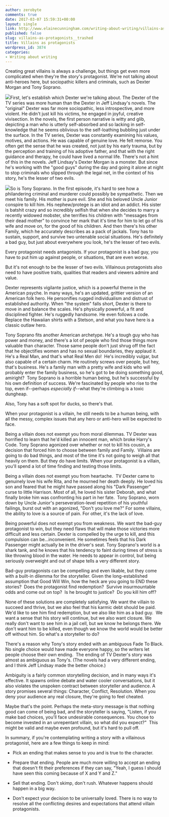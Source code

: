 ```yaml
---
author: zerobyte
comments: true
date: 2017-03-07 15:59:31+00:00
layout: single
link: http://www.elainecunningham.com/writing-about-writing/villains-as-protagonists__trashed/
published: false
slug: villains-as-protagonists__trashed
title: Villains as protagonists
wordpress_id: 3874
categories:
- Writing about writing
---
```


Creating great villains is always a challenge, but things get even more complicated when they're the story's protagonist. We're not talking about anti-heroes here, but sociopathic killers and criminals, such as Dexter Morgan and Tony Soprano.

[![](http://www.elainecunningham.com/wp-content/uploads/2017/03/Dexter.jpg)](http://www.elainecunningham.com/wp-content/uploads/2017/03/Dexter.jpg)First, let's establish which Dexter we're talking about. The Dexter of the TV series was more human than the Dexter in Jeff Lindsay's novels. The "original" Dexter was far more sociopathic, less introspective, and more violent. He didn't just kill his victims, he engaged in joyful, creative vivisection. In the novels, the first person narrative is witty and glib, depicting a man who is utterly self-absorbed and so lacking in self-knowledge that he seems oblivious to the self-loathing bubbling just under the surface. In the TV series, Dexter was constantly examining his values, motives, and actions. He was capable of genuine love. He felt remorse. You often get the sense that he was created, not just by his early trauma, but by the perception and training of his adoptive father, and that with the right guidance and therapy, he could have lived a normal life. There's not a hint of this in the novels. Jeff Lindsay's Dexter Morgan is a monster. But since he's working with the "good guys" during the day and going it alone at night to stop criminals who slipped through the legal net, in the context of his story, he's the lesser of two evils.

[![](http://www.elainecunningham.com/wp-content/uploads/2017/03/Tony-Soprano.jpg)](http://www.elainecunningham.com/wp-content/uploads/2017/03/Tony-Soprano.jpg)So is Tony Soprano. In the first episode, it's hard to see how a philandering criminal and murderer could possibly be sympathetic. Then we meet his family. His mother is pure evil. She and his beloved Uncle Junior conspire to kill him. His nephew/protege is an idiot and an addict. His sister is batshit crazy and so incredibly selfish that when she decides to marry a recently widowed mobster, she terrifies his children with "messages from their dead mother" to convince her mark that it's time for him to let go of his wife and move on, for the good of his children. And then there's his other Family, which he accurately describes as a pack of jackals. Tony has to sustain, support, and survive two untenable social situations. He's definitely a bad guy, but just about everywhere you look, he's the lesser of two evils.

Every protagonist needs antagonists. If your protagonist is a bad guy, you have to put him up against people, or situations, that are even worse.

But it's not enough to be the lesser of two evils. Villainous protagonists also need to have positive traits, qualities that readers and viewers admire and value.

Dexter represents vigilante justice, which is a powerful theme in the American psyche. In many ways, he's an updated, grittier version of an American folk hero. He personifies rugged individualism and distrust of established authority. When "the system" falls short, Dexter is there to move in and balance the scales. He's physically powerful, a fit and disciplined fighter. He's ruggedly handsome. He even follows a code. Replace the Hawaiian shirts with a Stetson, and what you have here is a classic outlaw hero.

Tony Soprano fits another American archetype. He's a tough guy who has power and money, and there's a lot of people who find those things more valuable than character. Those same people don't just shrug off the fact that he objectifies women and has no sexual boundaries, they applaud it. He's a Real Man, and that's what Real Men do!  He's incredibly vulgar, but also capable of a certain charm. He routinely screws over people, but hey, that's business. He's a family man with a pretty wife and kids who will probably enter the family business, so he's got to be doing something good, amiright?  Tony Soprano is a horrible human being, but he's successful by his own definition of success. We're fascinated by people who rise to the top, even if--perhaps _especially if_--what they're climbing is a toxic dungheap.

Also, Tony has a soft spot for ducks, so there's that.

When your protagonist is a villain, he still needs to be a human being, with all the messy, complex issues that any hero or anti-hero will be expected to face.

Being a villain does not exempt you from moral dilemmas. TV Dexter was horrified to learn that he'd killed an innocent man, which broke Harry's Code. Tony Soprano agonized over whether or not to kill his cousin, a decision that forced him to choose between family and Family.  Villains are going to do bad things, and most of the time it's not going to weigh all that heavily on them. But they do have limits. When your protagonist is a villain, you'll spend a lot of time finding and testing those limits.

Being a villain does not exempt you from heartache.  TV Dexter came to genuinely love his wife Rita, and he mourned her death deeply. He loved his son and feared that he might have passed along his "Dark Passenger" curse to little Harrison. Most of all, he loved his sister Deborah, and what finally broke him was confronting his part in her fate.  Tony Soprano, worn down by Uncle Junior's perseveration-level repetition of his youthful failings, burst out with an agonized, "Don't you love me?" For some villains, the ability to love is a source of pain. For other, it's the lack of love.

Being powerful does not exempt you from weakness. We want the bad-guy protagonist to win, but they need flaws that will make those victories more difficult and less certain. Dexter is compelled by the urge to kill, and this compulsion can be...inconvenient. He sometimes feels that his Dark Passenger might actually be in the driver's seat. Tony Soprano's world is a shark tank, and he knows that his tendency to faint during times of stress is like throwing blood in the water. He needs to appear in control, but being seriously overweight and out of shape tells a very different story.

Bad-guy protagonists can be compelling and even likable, but they come with a built-in dilemma for the storyteller. Given the long-established assumption that Good Will Win, how the heck are you going to END these stories?  Does the protagonist find redemption?  Survive insurmountable odds and come out on top?  Is he brought to justice?  Do you kill him off?

None of these solutions are completely satisfying. We want the villain to succeed and thrive, but we also feel that his karmic debt should be paid. We'd like to see him find redemption, but we also like him as a bad guy.  We want a sense that his story will continue, but we also want closure. We really don't want to see him in a jail cell, but we know he belongs there. We don't want him to be killed, even though we know the world would be better off without him. So what's a storyteller to do?

There's a reason why Tony's story ended with an ambiguous Fade To Black. No single choice would have made everyone happy, so the writers let people choose their own ending.  The ending of TV Dexter's story was almost as ambiguous as Tony's. (The novels had a very different ending, and I think Jeff Lindsay made the better choice.)

Ambiguity is a fairly common storytelling decision, and in many ways it's effective. It spawns online debate and water cooler conversations, but it also violates the unspoken contract between storyteller and audience. A story promises several things: Character, Conflict, Resolution. When you deny your audience any real closure, they're going to feel cheated.

Maybe that's the point. Perhaps the meta-story message is that nothing good can come of being bad, and the storyteller is saying, "Listen, if you make bad choices, you'll face undesirable consequences. You chose to become invested in an unrepentant villain, so what did you expect?"  This might be valid and maybe even profound, but it's hard to pull off.

In summary, if you're contemplating writing a story with a villainous protagonist, here are a few things to keep in mind:



 	
  * Pick an ending that makes sense to you and is true to the character.

 	
  * Prepare that ending. People are much more willing to accept an ending that doesn't fit their preferences if they can say, "Yeah, I guess I should have seen this coming because of X and Y and Z."

 	
  * Sell that ending. Don't skimp, don't rush. Whatever happens should happen in a big way.

 	
  * Don't expect your decision to be universally loved. There is no way to resolve all the conflicting desires and expectations that attend villain protagonists.


